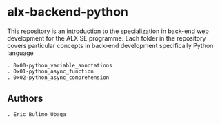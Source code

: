 # alx-backend-python

This repository is an introduction to the specialization in back-end web
development for the ALX SE programme.
Each folder in the repository covers particular concepts in back-end
development specifically Python language

    . 0x00-python_variable_annotations
    . 0x01-python_async_function
    . 0x02-python_async_comprehension

## Authors

	. Eric Bulimo Ubaga

